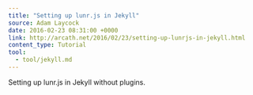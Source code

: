 ```yaml
---
title: "Setting up lunr.js in Jekyll"
source: Adam Laycock
date: 2016-02-23 08:31:00 +0000
link: http://arcath.net/2016/02/23/setting-up-lunrjs-in-jekyll.html
content_type: Tutorial
tool:
  - tool/jekyll.md
---
```

Setting up lunr.js in Jekyll without plugins.





